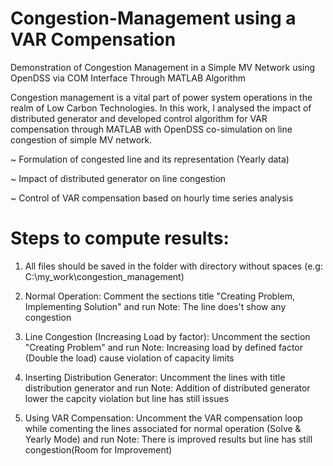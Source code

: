# Congestion-Management using a VAR Compensation
Demonstration of Congestion Management in a Simple MV Network using OpenDSS via COM Interface Through MATLAB Algorithm

Congestion management is a vital part of power system operations in the realm of Low Carbon Technologies. In this work, I analysed the impact of distributed generator and developed control algorithm for VAR compensation through MATLAB with OpenDSS co-simulation on line congestion of simple MV network.

~ Formulation of congested line and its representation (Yearly data)

~ Impact of distributed generator on line congestion

~ Control of VAR compensation based on hourly time series analysis


# Steps to compute results:
1) All files should be saved in the folder with directory without spaces (e.g: C:\my_work\congestion_management)

2) Normal Operation: Comment the sections title "Creating Problem, Implementing Solution" and run
   Note: The line does't show any congestion
   
4) Line Congestion (Increasing Load by factor):  Uncomment the section "Creating Problem" and run
   Note: Increasing load by defined factor (Double the load) cause violation of capacity limits

6) Inserting Distribution Generator: Uncomment the lines with title distribution generator and run
   Note: Addition of distributed generator lower the capcity violation but line has still issues

7) Using VAR Compensation: Uncomment the VAR compensation loop while comenting the lines associated for normal operation (Solve & Yearly Mode) and run
   Note: There is improved results but line has still congestion(Room for Improvement)
